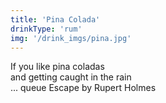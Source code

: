 ```yaml
---
title: 'Pina Colada'
drinkType: 'rum'
img: '/drink_imgs/pina.jpg'
---
```

If you like pina coladas <br>
and getting caught in the rain <br>
... queue Escape by Rupert Holmes